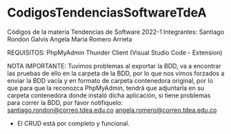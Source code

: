 # CodigosTendenciasSoftwareTdeA
Códigos de la materia Tendencias de Software 2022-1
Integrantes: 
Santiago Rondon Galvis
Angela Maria Romero Arrieta

REQUISITOS:
PhpMyAdmin 
Thunder Client (Visual Studio Code - Extension)

NOTA IMPORTANTE:
Tuvimos problemas al exportar la BDD, va a encontrar las pruebas de ello en la carpeta de la BDD, por lo que 
nos vimos forzados a enviar la BDD vacía y en formato de carpeta contenedora original, por lo que para que la
reconozca PhpMyAdmin, tendrá que adjuntarla en su carpeta contenedora donde instaló dicha aplicación, si tiene
problemas para correr la BDD, por favor notifiquelo:
santiago.rondon@correo.tdea.edu.co
angela.romero@correo.tdea.edu.co

* El CRUD está por completo y funcional.

